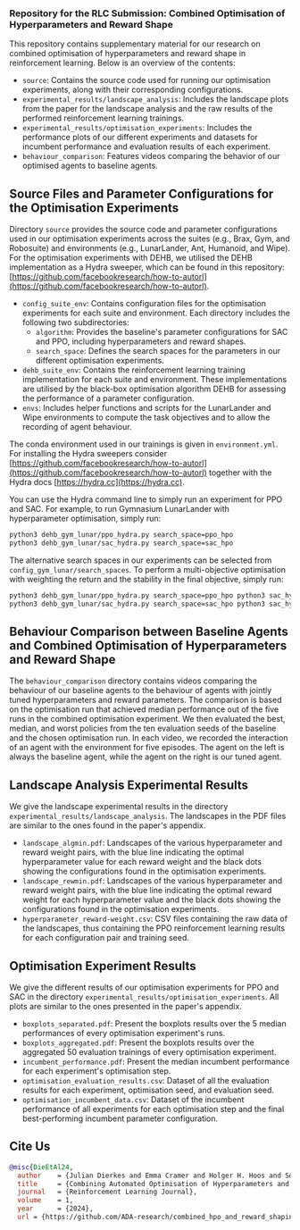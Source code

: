 ### Repository for the RLC Submission: Combined Optimisation of Hyperparameters and Reward Shape

This repository contains supplementary material for our research on combined optimisation of hyperparameters and reward shape in reinforcement learning. Below is an overview of the contents:

- `source`: Contains the source code used for running our optimisation experiments, along with their corresponding configurations.
- `experimental_results/landscape_analysis`: Includes the landscape plots from the paper for the landscape analysis and the raw results of the performed reinforcement learning trainings. 
- `experimental_results/optimisation_experiments`: Includes the performance plots of our different experiments and datasets for incumbent performance and evaluation results of each experiment. 
- `behaviour_comparison`: Features videos comparing the behavior of our optimised agents to baseline agents.

## Source Files and Parameter Configurations for the Optimisation Experiments

Directory `source` provides the source code and parameter configurations used in our optimisation experiments across the suites (e.g., Brax, Gym, and Robosuite) and environments (e.g., LunarLander, Ant, Humanoid, and Wipe). For the optimisation experiments with DEHB, we utilised the DEHB implementation as a Hydra sweeper, which can be found in this repository: [https://github.com/facebookresearch/how-to-autorl](https://github.com/facebookresearch/how-to-autorl).

- `config_suite_env`: Contains configuration files for the optimisation experiments for each suite and environment. Each directory includes the following two subdirectories:
  - `algorithm`: Provides the baseline's parameter configurations for SAC and PPO, including hyperparameters and reward shapes.
  - `search_space`: Defines the search spaces for the parameters in our different optimisation experiments.
- `dehb_suite_env`: Contains the reinforcement learning training implementation for each suite and environment. These implementations are utilised by the black-box optimisation algorithm DEHB for assessing the performance of a parameter configuration.
- `envs`: Includes helper functions and scripts for the LunarLander and Wipe environments to compute the task objectives and to allow the recording of agent behaviour.

The conda environment used in our trainings is given in `environment.yml`. For installing the Hydra sweepers consider [https://github.com/facebookresearch/how-to-autorl](https://github.com/facebookresearch/how-to-autorl) together with the Hydra docs [https://hydra.cc](https://hydra.cc).

You can use the Hydra command line to simply run an experiment for PPO and SAC. For example, to run Gymnasium LunarLander with hyperparameter optimisation, simply run:
```bash
python3 dehb_gym_lunar/ppo_hydra.py search_space=ppo_hpo
python3 dehb_gym_lunar/sac_hydra.py search_space=sac_hpo
```
The alternative search spaces in our experiments can be selected from `config_gym_lunar/search_spaces`. To perform a multi-objective optimisation with weighting the return and the stability in the final objective, simply run:
```bash
python3 dehb_gym_lunar/ppo_hydra.py search_space=ppo_hpo python3 sac_hydra.py search_space=sac_hpo_rshape algorithm.return_weight=0.5 algorithm.stability_weight=0.5
python3 dehb_gym_lunar/sac_hydra.py search_space=sac_hpo python3 sac_hydra.py search_space=sac_hpo_rshape algorithm.return_weight=0.5 algorithm.stability_weight=0.5
```

## Behaviour Comparison between Baseline Agents and Combined Optimisation of Hyperparameters and Reward Shape

The `behaviour_comparison` directory contains videos comparing the behaviour of our baseline agents to the behaviour of agents with jointly tuned hyperparameters and reward parameters. The comparison is based on the optimisation run that achieved median performance out of the five runs in the combined optimisation experiment. We then evaluated the best, median, and worst policies from the ten evaluation seeds of the baseline and the chosen optimisation run. In each video, we recorded the interaction of an agent with the environment for five episodes. The agent on the left is always the baseline agent, while the agent on the right is our tuned agent.

## Landscape Analysis Experimental Results

We give the landscape experimental results in the directory `experimental_results/landscape_analysis`. The landscapes in the PDF files are similar to the ones found in the paper's appendix.

- `landscape_algmin.pdf`: Landscapes of the various hyperparameter and reward weight pairs, with the blue line indicating the optimal hyperparameter value for each reward weight and the black dots showing the configurations found in the optimisation experiments.
- `landscape_rewmin.pdf`: Landscapes of the various hyperparameter and reward weight pairs, with the blue line indicating the optimal reward weight for each hyperparameter value and the black dots showing the configurations found in the optimisation experiments.
- `hyperparameter_reward-weight.csv`: CSV files containing the raw data of the landscapes, thus containing the PPO reinforcement learning results for each configuration pair and training seed.

## Optimisation Experiment Results

We give the different results of our optimisation experiments for PPO and SAC in the directory `experimental_results/optimisation_experiments`. All plots are similar to the ones presented in the paper's appendix.

- `boxplots_separated.pdf`: Present the boxplots results over the 5 median performances of every optimisation experiment's runs.
- `boxplots_aggregated.pdf`: Present the boxplots results over the aggregated 50 evaluation trainings of every optimisation experiment.
- `incumbent_performance.pdf`: Present the median incumbent performance for each experiment's optimisation step.
- `optimisation_evaluation_results.csv`: Dataset of all the evaluation results for each experiment, optimisation seed, and evaluation seed.
- `optimisation_incumbent_data.csv`: Dataset of the incumbent performance of all experiments for each optimisation step and the final best-performing incumbent parameter configuration.

## Cite Us

```bibtex
@misc{DieEtAl24,
  author    = {Julian Dierkes and Emma Cramer and Holger H. Hoos and Sebastian Trimpe},
  title     = {Combining Automated Optimisation of Hyperparameters and Reward Shape},
  journal   = {Reinforcement Learning Journal},
  volume    = 1, 
  year      = {2024},
  url = {https://github.com/ADA-research/combined_hpo_and_reward_shaping},
```


